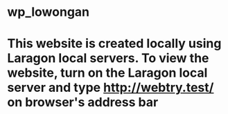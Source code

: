 # wp_lowongan
# This website is created locally using Laragon local servers. To view the website, turn on the Laragon local server and type http://webtry.test/ on browser's address bar 
